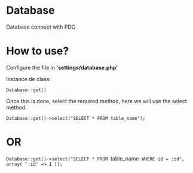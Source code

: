 # Database
Database connect with PDO

# How to use?
Configure the file in **'settings/database.php'**

Instance de class:

`Database::get()`

Once this is done, select the required method, here we will use the select method.

`Database::get()->select("SELECT * FROM table_name");`

# OR
`Database::get()->select("SELECT * FROM `table_name` WHERE id = :id", array(
  ':id' => 1
));`
